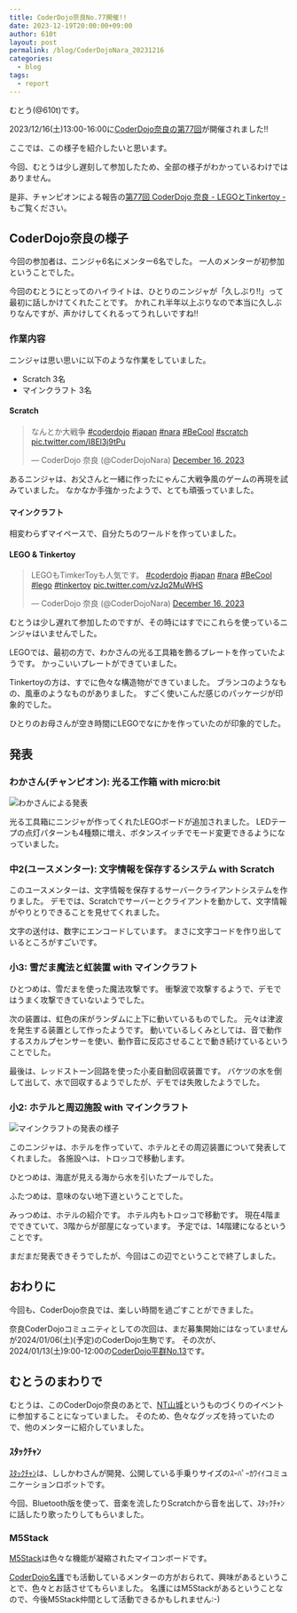 ```yaml
---
title: CoderDojo奈良No.77開催!!
date: 2023-12-19T20:00:00+09:00
author: 610t
layout: post
permalink: /blog/CoderDojoNara_20231216
categories:
  - blog
tags:
  - report
---
```

むとう(@610t)です。

2023/12/16(土)13:00-16:00に[CoderDojo奈良の第77回](https://coderdojo-nara-ikoma.connpass.com/event/304609/)が開催されました!!

ここでは、この様子を紹介したいと思います。

今回、むとうは少し遅刻して参加したため、全部の様子がわかっているわけではありません。

是非、チャンピオンによる報告の[第77回 CoderDojo 奈良 - LEGOとTinkertoy -](https://coderdojo-nara.github.io/blog/no77)もご覧ください。

## CoderDojo奈良の様子
今回の参加者は、ニンジャ6名にメンター6名でした。
一人のメンターが初参加ということでした。

今回のむとうにとってのハイライトは、ひとりのニンジャが「久しぶり!!」って最初に話しかけてくれたことです。
かれこれ半年以上ぶりなので本当に久しぶりなんですが、声かけしてくれるってうれしいですね!!

### 作業内容
ニンジャは思い思いに以下のような作業をしていました。
- Scratch 3名
- マインクラフト 3名

#### Scratch
<blockquote class="twitter-tweet"><p lang="ja" dir="ltr">なんとか大戦争 <a href="https://twitter.com/hashtag/coderdojo?src=hash&amp;ref_src=twsrc%5Etfw">#coderdojo</a> <a href="https://twitter.com/hashtag/japan?src=hash&amp;ref_src=twsrc%5Etfw">#japan</a> <a href="https://twitter.com/hashtag/nara?src=hash&amp;ref_src=twsrc%5Etfw">#nara</a> <a href="https://twitter.com/hashtag/BeCool?src=hash&amp;ref_src=twsrc%5Etfw">#BeCool</a> <a href="https://twitter.com/hashtag/scratch?src=hash&amp;ref_src=twsrc%5Etfw">#scratch</a> <a href="https://t.co/I8El3j9tPu">pic.twitter.com/I8El3j9tPu</a></p>&mdash; CoderDojo 奈良 (@CoderDojoNara) <a href="https://twitter.com/CoderDojoNara/status/1735890485452169312?ref_src=twsrc%5Etfw">December 16, 2023</a></blockquote> <script async src="https://platform.twitter.com/widgets.js" charset="utf-8"></script>

あるニンジャは、お父さんと一緒に作ったにゃんこ大戦争風のゲームの再現を試みていました。
なかなか手強かったようで、とても頑張っていました。

#### マインクラフト
相変わらずマイペースで、自分たちのワールドを作っていました。

#### LEGO & Tinkertoy
<blockquote class="twitter-tweet"><p lang="ja" dir="ltr">LEGOもTimkerToyも人気です。 <a href="https://twitter.com/hashtag/coderdojo?src=hash&amp;ref_src=twsrc%5Etfw">#coderdojo</a> <a href="https://twitter.com/hashtag/japan?src=hash&amp;ref_src=twsrc%5Etfw">#japan</a> <a href="https://twitter.com/hashtag/nara?src=hash&amp;ref_src=twsrc%5Etfw">#nara</a> <a href="https://twitter.com/hashtag/BeCool?src=hash&amp;ref_src=twsrc%5Etfw">#BeCool</a> <a href="https://twitter.com/hashtag/lego?src=hash&amp;ref_src=twsrc%5Etfw">#lego</a> <a href="https://twitter.com/hashtag/tinkertoy?src=hash&amp;ref_src=twsrc%5Etfw">#tinkertoy</a> <a href="https://t.co/vzJq2MuWHS">pic.twitter.com/vzJq2MuWHS</a></p>&mdash; CoderDojo 奈良 (@CoderDojoNara) <a href="https://twitter.com/CoderDojoNara/status/1735882066175345120?ref_src=twsrc%5Etfw">December 16, 2023</a></blockquote> <script async src="https://platform.twitter.com/widgets.js" charset="utf-8"></script>

むとうは少し遅れて参加したのですが、その時にはすでにこれらを使っているニンジャはいませんでした。

LEGOでは、最初の方で、わかさんの光る工具箱を飾るプレートを作っていたようです。
かっこいいプレートができていました。

Tinkertoyの方は、すでに色々な構造物ができていました。
ブランコのようなもの、風車のようなものがありました。
すごく使いこんだ感じのパッケージが印象的でした。

ひとりのお母さんが空き時間にLEGOでなにかを作っていたのが印象的でした。

## 発表
### わかさん(チャンピオン): 光る工作箱 with micro:bit
![わかさんによる発表](/assets/images/2023/12/1216-waka.jpg)

光る工具箱にニンジャが作ってくれたLEGOボードが追加されました。
LEDテープの点灯パターンも4種類に増え、ボタンスイッチでモード変更できるようになっていました。

### 中2(ユースメンター): 文字情報を保存するシステム with Scratch
このユースメンターは、文字情報を保存するサーバークライアントシステムを作りました。
デモでは、Scratchでサーバーとクライアントを動かして、文字情報がやりとりできることを見せてくれました。

文字の送付は、数字にエンコードしています。
まさに文字コードを作り出しているところがすごいです。

### 小3: 雪だま魔法と虹装置 with マインクラフト
ひとつめは、雪だまを使った魔法攻撃です。
衝撃波で攻撃するようで、デモではうまく攻撃できていないようでした。

次の装置は、虹色の床がランダムに上下に動いているものでした。
元々は津波を発生する装置として作ったようです。
動いているしくみとしては、音で動作するスカルプセンサーを使い、動作音に反応させることで動き続けているということでした。

最後は、レッドストーン回路を使った小麦自動回収装置です。
バケツの水を倒して出して、水で回収するようでしたが、デモでは失敗したようでした。

### 小2: ホテルと周辺施設 with マインクラフト
![マインクラフトの発表の様子](/assets/images/2023/12/1216-minecraft.jpg)

このニンジャは、ホテルを作っていて、ホテルとその周辺装置について発表してくれました。
各施設へは、トロッコで移動します。

ひとつめは、海底が見える海から水を引いたプールでした。

ふたつめは、意味のない地下道ということでした。

みっつめは、ホテルの紹介です。
ホテル内もトロッコで移動です。
現在4階までできていて、3階からが部屋になっています。
予定では、14階建になるということです。

まだまだ発表できそうでしたが、今回はこの辺でということで終了しました。

## おわりに
今回も、CoderDojo奈良では、楽しい時間を過ごすことができました。

奈良CoderDojoコミュニティとしての次回は、まだ募集開始にはなっていませんが2024/01/06(土)(予定)のCoderDojo生駒です。
その次が、2024/01/13(土)9:00-12:00の[CoderDojo平群No.13](https://coderdojo-nara-ikoma.connpass.com/event/305328/)です。

## むとうのまわりで
むとうは、このCoderDojo奈良のあとで、[NT山城](https://wiki.nicotech.jp/nico_tech/?NT%E5%B1%B1%E5%9F%8E2023)というものづくりのイベントに参加することになっていました。
そのため、色々なグッズを持っていたので、他のメンターに紹介していました。

### ｽﾀｯｸﾁｬﾝ
[ｽﾀｯｸﾁｬﾝ](https://protopedia.net/prototype/2345)は、ししかわさんが開発、公開している手乗りサイズのｽｰﾊﾟｰｶﾜｲｲコミュニケーションロボットです。

今回、Bluetooth版を使って、音楽を流したりScratchから音を出して、ｽﾀｯｸﾁｬﾝに話したり歌ったりしてもらいました。

### M5Stack 
[M5Stack](https://m5stack.com/)は色々な機能が凝縮されたマイコンボードです。

[CoderDojo名護](http://coderdojo-nago.com/)でも活動しているメンターの方がおられて、興味があるということで、色々とお話させてもらいました。
名護にはM5Stackがあるということなので、今後M5Stack仲間として活動できるかもしれません:-)

